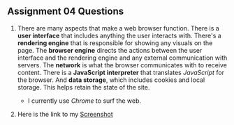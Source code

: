 ## Assignment 04 Questions

1. There are many aspects that make a web browser function. 
There is a **user interface** that includes anything the user interacts with.
There's a **rendering engine** that is responsible for showing any visuals on the page.
The **browser engine** directs the actions between the user interface and the rendering engine and any external communication with servers.
The **network** is what the browser communicates with to receive content.
There is a **JavaScript interpreter** that translates *JavaScript* for the browser. 
And **data storage**, which includes cookies and local storage. This helps retain the state of the site. 
    - I currently use *Chrome* to surf the web.

2. Here is the link to my [Screenshot](./images/assignment04-screenshot.png)


